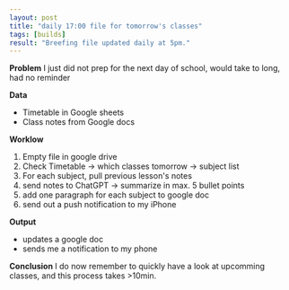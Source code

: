 ```yaml
---
layout: post
title: "daily 17:00 file for tomorrow's classes"
tags: [builds]
result: "Breefing file updated daily at 5pm."
---
```


**Problem**
I just did not prep for the next day of school, would take to long, had no reminder

**Data**
- Timetable in Google sheets
- Class notes from Google docs

**Worklow**
1) Empty file in google drive
2) Check Timetable -> which classes tomorrow -> subject list
3) For each subject, pull previous lesson's notes
4) send notes to ChatGPT -> summarize in max. 5 bullet points
5) add one paragraph for each subject to google doc
6) send out a push notification to my iPhone

**Output**
- updates a google doc
- sends me a notification to my phone

**Conclusion**
I do now remember to quickly have a look at upcomming classes, and this process takes >10min.
